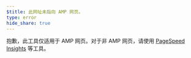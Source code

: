```yaml
---
$title: 此网址未指向 AMP 网页。
type: error
hide_share: true
---
```


抱歉，此工具仅适用于 AMP 网页。对于非 AMP 网页，请使用 [PageSpeed Insights](https://developers.google.com/speed/pagespeed/insights/?hl=zh_CN) 等工具。
